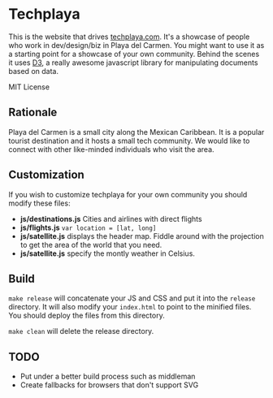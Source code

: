 Techplaya
=============

This is the website that drives [techplaya.com](http://techplaya.com/). It's a showcase of people who work in dev/design/biz in Playa del Carmen. You might want to use it as a starting point for a showcase of your own community. Behind the scenes it uses [D3](http://d3js.com/), a really awesome javascript library for manipulating documents based on data. 

MIT License

Rationale
-------

Playa del Carmen is a small city along the Mexican Caribbean. It is a popular tourist destination and it hosts a small tech community. We would like to connect with other like-minded individuals who visit the area. 

Customization
-------

If you wish to customize techplaya for your own community you should modify these files:

* **js/destinations.js** Cities and airlines with direct flights
* **js/flights.js** `var location = [lat, long]`
* **js/satellite.js** displays the header map. Fiddle around with the projection to get the area of the world that you need.
* **js/satellite.js** specify the montly weather in Celsius.

Build
-------

`make release` will concatenate your JS and CSS and put it into the `release` directory. It will also modify your `index.html` to point to the minified files. You should deploy the files from this directory.

`make clean` will delete the release directory.


TODO
-------

* Put under a better build process such as middleman
* Create fallbacks for browsers that don't support SVG

